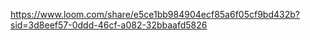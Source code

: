 https://www.loom.com/share/e5ce1bb984904ecf85a6f05cf9bd432b?sid=3d8eef57-0ddd-46cf-a082-32bbaafd5826
